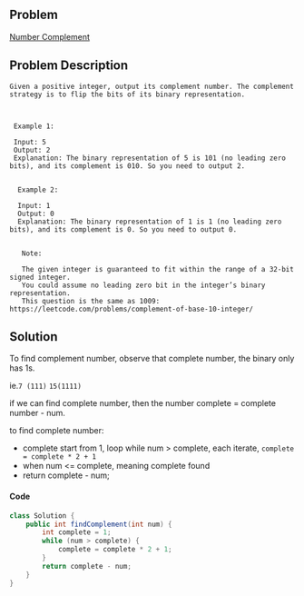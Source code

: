 ## Problem
[Number Complement](https://leetcode.com/explore/challenge/card/may-leetcoding-challenge/534/week-1-may-1st-may-7th/3319/)

## Problem Description
```
Given a positive integer, output its complement number. The complement strategy is to flip the bits of its binary representation.

 

 Example 1:

 Input: 5
 Output: 2
 Explanation: The binary representation of 5 is 101 (no leading zero bits), and its complement is 010. So you need to output 2.
  

  Example 2:

  Input: 1
  Output: 0
  Explanation: The binary representation of 1 is 1 (no leading zero bits), and its complement is 0. So you need to output 0.
   

   Note:

   The given integer is guaranteed to fit within the range of a 32-bit signed integer.
   You could assume no leading zero bit in the integer’s binary representation.
   This question is the same as 1009: https://leetcode.com/problems/complement-of-base-10-integer/

```

## Solution
To find complement number, observe that complete number, the binary only has 1s. 

ie.`7 (111)` `15(1111)` 

if we can find complete number, then the number complete = complete number - num.

to find complete number:
- complete start from 1, loop while num > complete, each iterate, `complete = complete * 2 + 1`
- when num <= complete, meaning complete found 
- return complete - num;

#### Code

```java
class Solution {
    public int findComplement(int num) {
        int complete = 1;
        while (num > complete) {
            complete = complete * 2 + 1;
        }
        return complete - num;
    }
}
```
